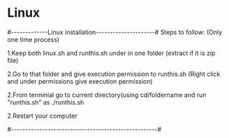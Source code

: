 # Linux
#-------------Linux installation---------------------#
Steps to follow:  (Only one time process)

1.Keep both linux.sh and runthis.sh under in one folder (extract if it is zip file)


2.Go to that folder and give execution permission to runthis.sh  (Right click and under permissions give execution permission)


2.From terminial go to current directory(using cd/foldername and run "runthis.sh" as ./runthis.sh


2.Restart your computer


#----------------------------------------------------#
